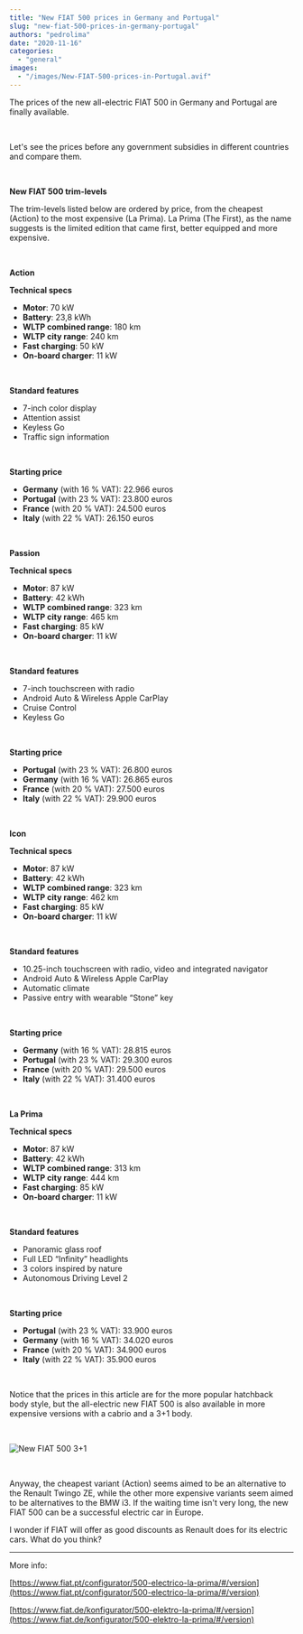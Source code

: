 ```yaml
---
title: "New FIAT 500 prices in Germany and Portugal"
slug: "new-fiat-500-prices-in-germany-portugal"
authors: "pedrolima"
date: "2020-11-16"
categories: 
  - "general"
images: 
  - "/images/New-FIAT-500-prices-in-Portugal.avif"
---
```


The prices of the new all-electric FIAT 500 in Germany and Portugal are finally available.

 

Let's see the prices before any government subsidies in different countries and compare them.

 

**New FIAT 500 trim-levels**

The trim-levels listed below are ordered by price, from the cheapest (Action) to the most expensive (La Prima). La Prima (The First), as the name suggests is the limited edition that came first, better equipped and more expensive.

 

**Action**

**Technical specs**

- **Motor**: 70 kW
- **Battery**: 23,8 kWh
- **WLTP combined range**: 180 km
- **WLTP city range**: 240 km
- **Fast charging**: 50 kW
- **On-board charger**: 11 kW

 

**Standard features**

- 7-inch color display
- Attention assist
- Keyless Go
- Traffic sign information

 

**Starting price**

- **Germany** (with 16 % VAT): 22.966 euros
- **Portugal** (with 23 % VAT): 23.800 euros
- **France** (with 20 % VAT): 24.500 euros
- **Italy** (with 22 % VAT): 26.150 euros

 

**Passion**

**Technical specs**

- **Motor**: 87 kW
- **Battery**: 42 kWh
- **WLTP combined range**: 323 km
- **WLTP city range**: 465 km
- **Fast charging**: 85 kW
- **On-board charger**: 11 kW

 

**Standard features**

- 7-inch touchscreen with radio
- Android Auto & Wireless Apple CarPlay
- Cruise Control
- Keyless Go

 

**Starting price**

- **Portugal** (with 23 % VAT): 26.800 euros
- **Germany** (with 16 % VAT): 26.865 euros
- **France** (with 20 % VAT): 27.500 euros
- **Italy** (with 22 % VAT): 29.900 euros

 

**Icon**

**Technical specs**

- **Motor**: 87 kW
- **Battery**: 42 kWh
- **WLTP combined range**: 323 km
- **WLTP city range**: 462 km
- **Fast charging**: 85 kW
- **On-board charger**: 11 kW

 

**Standard features**

- 10.25-inch touchscreen with radio, video and integrated navigator
- Android Auto & Wireless Apple CarPlay
- Automatic climate
- Passive entry with wearable “Stone” key

 

**Starting price**

- **Germany** (with 16 % VAT): 28.815 euros
- **Portugal** (with 23 % VAT): 29.300 euros
- **France** (with 20 % VAT): 29.500 euros
- **Italy** (with 22 % VAT): 31.400 euros

 

**La Prima**

**Technical specs**

- **Motor**: 87 kW
- **Battery**: 42 kWh
- **WLTP combined range**: 313 km
- **WLTP city range**: 444 km
- **Fast charging**: 85 kW
- **On-board charger**: 11 kW

 

**Standard features**

- Panoramic glass roof
- Full LED “Infinity” headlights
- 3 colors inspired by nature
- Autonomous Driving Level 2

 

**Starting price**

- **Portugal** (with 23 % VAT): 33.900 euros
- **Germany** (with 16 % VAT): 34.020 euros
- **France** (with 20 % VAT): 34.900 euros
- **Italy** (with 22 % VAT): 35.900 euros

 

Notice that the prices in this article are for the more popular hatchback body style, but the all-electric new FIAT 500 is also available in more expensive versions with a cabrio and a 3+1 body.

 

![New FIAT 500 3+1](images/New-FIAT-500-31.avif)

 

Anyway, the cheapest variant (Action) seems aimed to be an alternative to the Renault Twingo ZE, while the other more expensive variants seem aimed to be alternatives to the BMW i3. If the waiting time isn't very long, the new FIAT 500 can be a successful electric car in Europe.

I wonder if FIAT will offer as good discounts as Renault does for its electric cars. What do you think?

---

More info:

[https://www.fiat.pt/configurator/500-electrico-la-prima/#/version](https://www.fiat.pt/configurator/500-electrico-la-prima/#/version)

[https://www.fiat.de/konfigurator/500-elektro-la-prima/#/version](https://www.fiat.de/konfigurator/500-elektro-la-prima/#/version)
